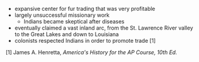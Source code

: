 - expansive center for fur trading that was very profitable
- largely unsuccessful missionary work
	- Indians became skeptical after diseases
- eventually claimed a vast inland arc, from the St. Lawrence River valley to the Great Lakes and down to Louisiana
- colonists respected Indians in order to promote trade [1]

[1] James A. Henretta, *America's History for the AP Course, 10th Ed.*
